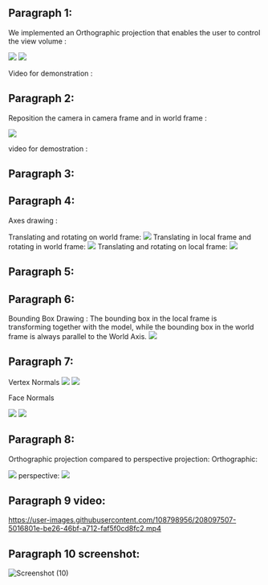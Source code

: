 ## Paragraph 1:
We implemented an Orthographic projection that enables the user to control the view volume :

<img src='./1a.png'>
<img src='./1b.png'>

Video for demonstration :

## Paragraph 2:

Reposition the camera in camera frame and in world frame :

<img src='./2a.png'>

video for demostration :


## Paragraph 3:



## Paragraph 4:

Axes drawing :

Translating and rotating on world frame: 
<img src='./4a.png'>
Translating in local frame and rotating in world frame:
<img src='./4b.png'>
Translating and rotating on local frame: 
<img src='./4c.png'>

## Paragraph 5:



## Paragraph 6:

Bounding Box Drawing :
The bounding box in the local frame is transforming together with the model,
while the bounding box in the world frame is always parallel to the World Axis.
<img src='./6aNew.png'>

## Paragraph 7:

Vertex Normals
<img src='./7a.png'>
<img src='./7b.png'>

Face Normals

<img src='./7c.png'>
<img src='./7d.png'>

## Paragraph 8:

Orthographic projection compared to perspective projection:
Orthographic:

<img src='./8a.png'>
perspective:

<img src='./8b.png'>


## Paragraph 9 video:



https://user-images.githubusercontent.com/108798956/208097507-5016801e-be26-46bf-a712-faf5f0cd8fc2.mp4

## Paragraph 10 screenshot:


![Screenshot (10)](https://user-images.githubusercontent.com/108798956/208098804-1105a309-3426-4ea2-b250-67a48d914290.png)
